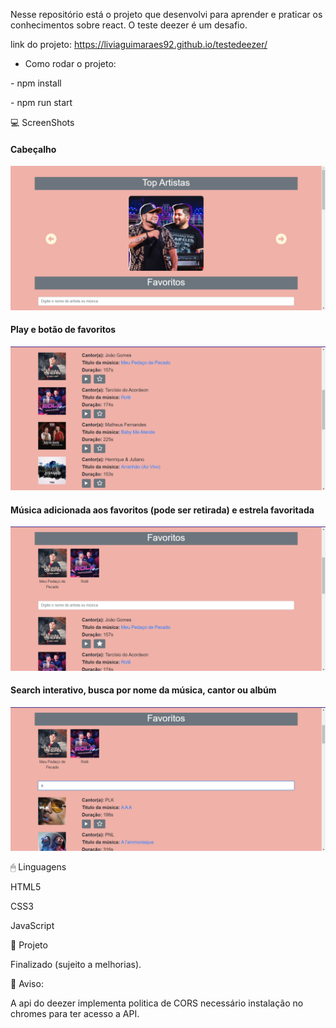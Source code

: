 Nesse repositório está o projeto que desenvolvi para aprender e praticar os conhecimentos sobre react. O teste deezer é um desafio.

link do projeto: https://liviaguimaraes92.github.io/testedeezer/

- Como rodar o projeto:
<p>
- npm install<p>
- npm run start

 💻 ScreenShots

<h4>Cabeçalho</h4>

<img src="https://raw.githubusercontent.com/liviaguimaraes92/testedeezer/main/projetoangular1.jpg" title="cabeçalho" /></a>
<p>
<p>

<h4>Play e botão de favoritos</h4>

<img src="https://raw.githubusercontent.com/liviaguimaraes92/testedeezer/main/projetoangular2.jpg" title="play e botão de favoritos" /></a>
<p>
<p>
  
<h4>Música adicionada aos favoritos (pode ser retirada) e estrela favoritada</h4>

<img src="https://raw.githubusercontent.com/liviaguimaraes92/testedeezer/main/projetoangular3.jpg" title="música add aos favoritos" /></a>
<p>
<p>  
  
<h4>Search interativo, busca por nome da música, cantor ou albúm</h4>

<img src="https://raw.githubusercontent.com/liviaguimaraes92/testedeezer/main/projetoangular4.jpg" title="search interativo" /></a>
<p>
<p>  
  
🖱 Linguagens

HTML5<p>
CSS3<p>
JavaScript

🎨 Projeto
  
Finalizado (sujeito a melhorias).
  
📩 Aviso:
  
A api do deezer implementa politica de CORS necessário instalação no chromes para ter acesso a API.
